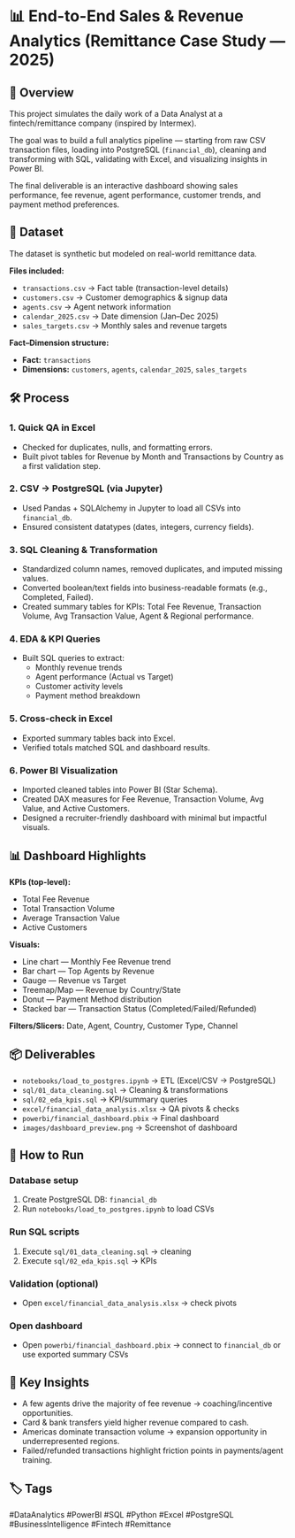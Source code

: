 # 📊 End-to-End Sales & Revenue Analytics (Remittance Case Study — 2025)

## 🔎 Overview
This project simulates the daily work of a Data Analyst at a fintech/remittance company (inspired by Intermex).

The goal was to build a full analytics pipeline — starting from raw CSV transaction files, loading into PostgreSQL (`financial_db`), cleaning and transforming with SQL, validating with Excel, and visualizing insights in Power BI.

The final deliverable is an interactive dashboard showing sales performance, fee revenue, agent performance, customer trends, and payment method preferences.

## 📂 Dataset
The dataset is synthetic but modeled on real-world remittance data.

**Files included:**
- `transactions.csv` → Fact table (transaction-level details)
- `customers.csv` → Customer demographics & signup data
- `agents.csv` → Agent network information
- `calendar_2025.csv` → Date dimension (Jan–Dec 2025)
- `sales_targets.csv` → Monthly sales and revenue targets

**Fact–Dimension structure:**
- **Fact:** `transactions`
- **Dimensions:** `customers`, `agents`, `calendar_2025`, `sales_targets`

## 🛠 Process
### 1. Quick QA in Excel
- Checked for duplicates, nulls, and formatting errors.
- Built pivot tables for Revenue by Month and Transactions by Country as a first validation step.

### 2. CSV → PostgreSQL (via Jupyter)
- Used Pandas + SQLAlchemy in Jupyter to load all CSVs into `financial_db`.
- Ensured consistent datatypes (dates, integers, currency fields).

### 3. SQL Cleaning & Transformation
- Standardized column names, removed duplicates, and imputed missing values.
- Converted boolean/text fields into business-readable formats (e.g., Completed, Failed).
- Created summary tables for KPIs: Total Fee Revenue, Transaction Volume, Avg Transaction Value, Agent & Regional performance.

### 4. EDA & KPI Queries
- Built SQL queries to extract:
  - Monthly revenue trends
  - Agent performance (Actual vs Target)
  - Customer activity levels
  - Payment method breakdown

### 5. Cross-check in Excel
- Exported summary tables back into Excel.
- Verified totals matched SQL and dashboard results.

### 6. Power BI Visualization
- Imported cleaned tables into Power BI (Star Schema).
- Created DAX measures for Fee Revenue, Transaction Volume, Avg Value, and Active Customers.
- Designed a recruiter-friendly dashboard with minimal but impactful visuals.

## 📊 Dashboard Highlights
**KPIs (top-level):**
- Total Fee Revenue
- Total Transaction Volume
- Average Transaction Value
- Active Customers

**Visuals:**
- Line chart — Monthly Fee Revenue trend
- Bar chart — Top Agents by Revenue
- Gauge — Revenue vs Target
- Treemap/Map — Revenue by Country/State
- Donut — Payment Method distribution
- Stacked bar — Transaction Status (Completed/Failed/Refunded)

**Filters/Slicers:** Date, Agent, Country, Customer Type, Channel

## 📦 Deliverables
- `notebooks/load_to_postgres.ipynb` → ETL (Excel/CSV → PostgreSQL)
- `sql/01_data_cleaning.sql` → Cleaning & transformations
- `sql/02_eda_kpis.sql` → KPI/summary queries
- `excel/financial_data_analysis.xlsx` → QA pivots & checks
- `powerbi/financial_dashboard.pbix` → Final dashboard
- `images/dashboard_preview.png` → Screenshot of dashboard

## 🚀 How to Run
### Database setup
1. Create PostgreSQL DB: `financial_db`
2. Run `notebooks/load_to_postgres.ipynb` to load CSVs

### Run SQL scripts
1. Execute `sql/01_data_cleaning.sql` → cleaning
2. Execute `sql/02_eda_kpis.sql` → KPIs

### Validation (optional)
- Open `excel/financial_data_analysis.xlsx` → check pivots

### Open dashboard
- Open `powerbi/financial_dashboard.pbix` → connect to `financial_db` or use exported summary CSVs

## 🔑 Key Insights
- A few agents drive the majority of fee revenue → coaching/incentive opportunities.
- Card & bank transfers yield higher revenue compared to cash.
- Americas dominate transaction volume → expansion opportunity in underrepresented regions.
- Failed/refunded transactions highlight friction points in payments/agent training.

## 🏷 Tags
#DataAnalytics #PowerBI #SQL #Python #Excel #PostgreSQL #BusinessIntelligence #Fintech #Remittance
